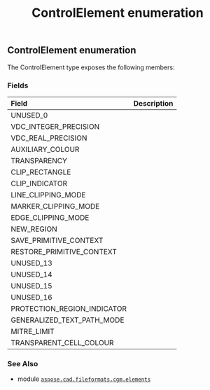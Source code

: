 ﻿---
title: ControlElement enumeration
second_title: Aspose.CAD for Python via .NET API References
description: 
type: docs
weight: 120
url: /python-net/aspose.cad.fileformats.cgm.elements/controlelement/
is_root: false
---

## ControlElement enumeration



The ControlElement type exposes the following members:

### Fields
| Field | Description |
| :- | :- |
| UNUSED_0 |  |
| VDC_INTEGER_PRECISION |  |
| VDC_REAL_PRECISION |  |
| AUXILIARY_COLOUR |  |
| TRANSPARENCY |  |
| CLIP_RECTANGLE |  |
| CLIP_INDICATOR |  |
| LINE_CLIPPING_MODE |  |
| MARKER_CLIPPING_MODE |  |
| EDGE_CLIPPING_MODE |  |
| NEW_REGION |  |
| SAVE_PRIMITIVE_CONTEXT |  |
| RESTORE_PRIMITIVE_CONTEXT |  |
| UNUSED_13 |  |
| UNUSED_14 |  |
| UNUSED_15 |  |
| UNUSED_16 |  |
| PROTECTION_REGION_INDICATOR |  |
| GENERALIZED_TEXT_PATH_MODE |  |
| MITRE_LIMIT |  |
| TRANSPARENT_CELL_COLOUR |  |



### See Also
* module [`aspose.cad.fileformats.cgm.elements`](..)
